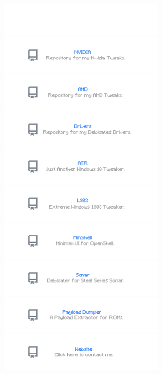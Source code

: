 <!--           [<img src="img/link">](http://example.com/)           --> 
[<img src="https://github.com/gzmatte/trash/blob/main/0Developing.png">](https://github.com/gzmatte)
[<img src="https://github.com/gzmatte/trash/blob/main/0NVIDIA.png">](https://github.com/gzmatte/NVIDIA)
[<img src="https://github.com/gzmatte/trash/blob/main/0AMD.png">](https://github.com/gzmatte/AMD)
[<img src="https://github.com/gzmatte/trash/blob/main/0Drivers.png">](https://github.com/gzmatte/Drivers)
[<img src="https://github.com/gzmatte/trash/blob/main/0ATR.png">](https://github.com/gzmatte/ATR)
[<img src="https://github.com/gzmatte/trash/blob/main/0L803.png">](https://github.com/gzmatte/L803)
[<img src="https://github.com/gzmatte/trash/blob/main/0OpenShell.png">](https://github.com/gzmatte/Mini-Shell)
[<img src="https://github.com/gzmatte/trash/blob/main/0Sonar.png">](https://github.com/gzmatte/Sonar)
[<img src="https://github.com/gzmatte/trash/blob/main/payload.png">](https://github.com/gzmatte/Payload)
[<img src="https://github.com/gzmatte/trash/blob/main/0web2.png">](https://gzmatte.github.io/)

<!--     [<img src="https://github.com/gzmatte/trash/blob/main/0Download.png">](https://gzmatte.github.io/)   -->
